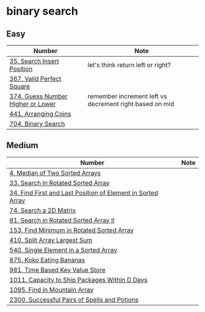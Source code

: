 # binary search

## Easy

| Number | Note |
|--------|------|
| [35. Search Insert Position](https://leetcode.com/problems/search-insert-position/description/) | let's think return left or right? |
| [367. Valid Perfect Square](https://leetcode.com/problems/valid-perfect-square/description/) | |
| [374. Guess Number Higher or Lower](https://leetcode.com/problems/guess-number-higher-or-lower/description/) | remember increment left vs decrement right based on mid |
| [441. Arranging Coins](https://leetcode.com/problems/arranging-coins/description/) | |
| [704. Binary Search](https://leetcode.com/problems/binary-search/description/) | |

## Medium

| Number | Note |
|--------|------|
| [4. Median of Two Sorted Arrays](https://leetcode.com/problems/median-of-two-sorted-arrays/description/) | |
| [33. Search in Rotated Sorted Array](https://leetcode.com/problems/search-in-rotated-sorted-array/description/) | |
| [34. Find First and Last Position of Element in Sorted Array](https://leetcode.com/problems/find-first-and-last-position-of-element-in-sorted-array/description/) | |
| [74. Search a 2D Matrix](https://leetcode.com/problems/search-a-2d-matrix/description/) | |
| [81. Search in Rotated Sorted Array II](https://leetcode.com/problems/search-in-rotated-sorted-array-ii/description/) | |
| [153. Find Minimum in Rotated Sorted Array](https://leetcode.com/problems/find-minimum-in-rotated-sorted-array/description/) | |
| [410. Split Array Largest Sum](https://leetcode.com/problems/split-array-largest-sum/description/) | |
| [540. Single Element in a Sorted Array](https://leetcode.com/problems/single-element-in-a-sorted-array/description/) | |
| [875. Koko Eating Bananas](https://leetcode.com/problems/koko-eating-bananas/description/) | |
| [981. Time Based Key Value Store](https://leetcode.com/problems/time-based-key-value-store/description/) | |
| [1011. Capacity to Ship Packages Within D Days](https://leetcode.com/problems/capacity-to-ship-packages-within-d-days/description/) | |
| [1095. Find in Mountain Array](https://leetcode.com/problems/find-in-mountain-array/description/) | |
| [2300. Successful Pairs of Spells and Potions](https://leetcode.com/problems/successful-pairs-of-spells-and-potions/description/) | |
